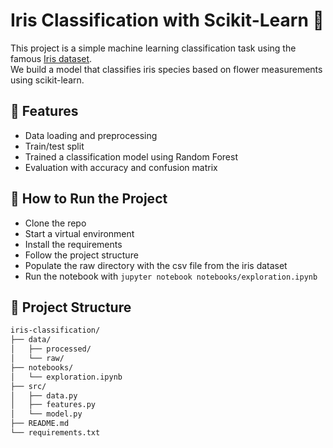 # Iris Classification with Scikit-Learn 🌸

This project is a simple machine learning classification task using the famous [Iris dataset](https://archive.ics.uci.edu/ml/datasets/iris).  
We build a model that classifies iris species based on flower measurements using scikit-learn.

## 🧠 Features
- Data loading and preprocessing
- Train/test split
- Trained a classification model using Random Forest
- Evaluation with accuracy and confusion matrix

## 🚀 How to Run the Project
- Clone the repo
- Start a virtual environment
- Install the requirements
- Follow the project structure
- Populate the raw directory with the csv file from the iris dataset
- Run the notebook with `jupyter notebook notebooks/exploration.ipynb`

## 📁 Project Structure

```bash
iris-classification/
├── data/
│   ├── processed/
│   └── raw/
├── notebooks/
│   └── exploration.ipynb
├── src/
│   ├── data.py
│   ├── features.py
│   └── model.py
├── README.md
└── requirements.txt
